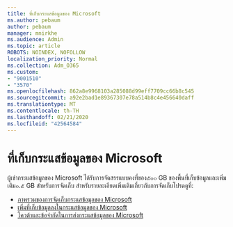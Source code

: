 ```yaml
---
title: ที่เก็บกระแสข้อมูลของ Microsoft
ms.author: pebaum
author: pebaum
manager: mnirkhe
ms.audience: Admin
ms.topic: article
ROBOTS: NOINDEX, NOFOLLOW
localization_priority: Normal
ms.collection: Adm_O365
ms.custom:
- "9001510"
- "3570"
ms.openlocfilehash: 862a8e9968103a285088d99eff7709cc66b8c545
ms.sourcegitcommit: a92e2bad1e89367307e78a514b8c4e456640daff
ms.translationtype: MT
ms.contentlocale: th-TH
ms.lasthandoff: 02/21/2020
ms.locfileid: "42564584"
---
```

# <a name="microsoft-stream-storage"></a>ที่เก็บกระแสข้อมูลของ Microsoft

ผู้เช่ากระแสข้อมูลของ Microsoft ได้รับการจัดสรรแบบคงที่ของ๕๐๐ GB ของพื้นที่เก็บข้อมูลและเพิ่มเติม๐.๕ GB สำหรับการจัดเก็บ
สำหรับรายละเอียดเพิ่มเติมเกี่ยวกับการจัดเก็บโปรดดูที่:

- [ภาพรวมของการจัดเก็บกระแสข้อมูลของ Microsoft](https://docs.microsoft.com/stream/license-overview#storage)
- [เพิ่มที่เก็บข้อมูลลงในกระแสข้อมูลของ Microsoft](https://docs.microsoft.com/stream/storage-add-on)
- [โควต้าและข้อจำกัดในการส่งกระแสข้อมูลของ Microsoft](https://docs.microsoft.com/stream/quotas-and-limitations)
